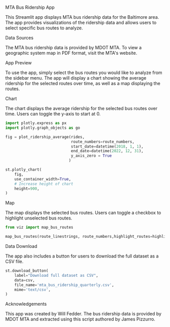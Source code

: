MTA Bus Ridership App

This Streamlit app displays MTA bus ridership data for the Baltimore area. The app provides visualizations of the ridership data and allows users to select specific bus routes to analyze.

Data Sources

The MTA bus ridership data is provided by MDOT MTA. To view a geographic system map in PDF format, visit the MTA's website.

App Preview

To use the app, simply select the bus routes you would like to analyze from the sidebar menu. The app will display a chart showing the average ridership for the selected routes over time, as well as a map displaying the routes.

Chart

The chart displays the average ridership for the selected bus routes over time. Users can toggle the y-axis to start at 0.


```python
import plotly.express as px
import plotly.graph_objects as go

fig = plot_ridership_average(rides, 
                             route_numbers=route_numbers, 
                             start_date=datetime(2018, 1, 1), 
                             end_date=datetime(2022, 12, 31), 
                             y_axis_zero = True
                            )

st.plotly_chart(
    fig, 
    use_container_width=True,
    # Increase height of chart
    height=900,
)
```
Map

The map displays the selected bus routes. Users can toggle a checkbox to highlight unselected bus routes.


```python
from viz import map_bus_routes

map_bus_routes(route_linestrings, route_numbers,highlight_routes=highlight_routes)
```
Data Download

The app also includes a button for users to download the full dataset as a CSV file.


```python
st.download_button(
    label="Download full dataset as CSV",
    data=csv,
    file_name='mta_bus_ridership_quarterly.csv',
    mime='text/csv',
)
```

Acknowledgements

This app was created by Will Fedder. The bus ridership data is provided by MDOT MTA and extracted using this script authored by James Pizzurro.
